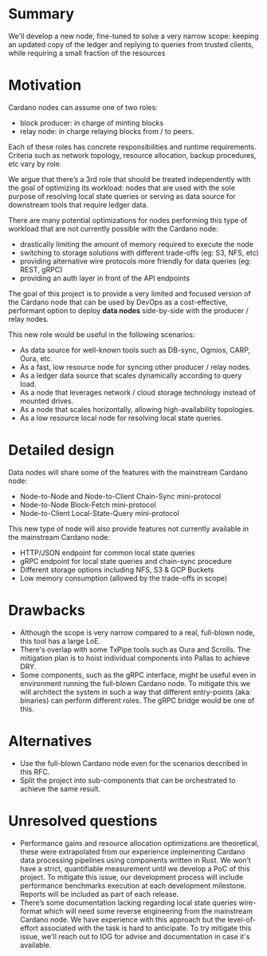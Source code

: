 # Summary
We'll develop a new node, fine-tuned to solve a very narrow scope: keeping an updated copy of the ledger and replying to queries from trusted clients, while requiring a small fraction of the resources

# Motivation
Cardano nodes can assume one of two roles:

- block producer: in charge of minting blocks
- relay node: in charge relaying blocks from / to peers.

Each of these roles has concrete responsibilities and runtime requirements. Criteria such as network topology, resource allocation, backup procedures, etc vary by role.

We argue that there’s a 3rd role that should be treated independently with the goal of optimizing its workload: nodes that are used with the sole purpose of resolving local state queries or serving as data source for downstream tools that require ledger data.

There are many potential optimizations for nodes performing this type of workload that are not currently possible with the Cardano node:

- drastically limiting the amount of memory required to execute the node
- switching to storage solutions with different trade-offs (eg: S3, NFS, etc)
- providing alternative wire protocols more friendly for data queries (eg: REST, gRPC)
- providing an auth layer in front of the API endpoints  

The goal of this project is to provide a very limited and focused version of the Cardano node that can be used by DevOps as a cost-effective, performant option to deploy **data nodes** side-by-side with the producer / relay nodes.

This new role would be useful in the following scenarios:

- As data source for well-known tools such as DB-sync, Ogmios, CARP, Oura, etc.
- As a fast, low resource node for syncing other producer / relay nodes.
- As a ledger data source that scales dynamically according to query load.
- As a node that leverages network / cloud storage technology instead of mounted drives.
- As a node that scales horizontally, allowing high-availability topologies.
- As a low resource local node for resolving local state queries.

# Detailed design
Data nodes will share some of the features with the mainstream Cardano node:

- Node-to-Node and Node-to-Client Chain-Sync mini-protocol
- Node-to-Node Block-Fetch mini-protocol
- Node-to-Client Local-State-Query mini-protocol

This new type of node will also provide features not currently available in the mainstream Cardano node:

-   HTTP/JSON endpoint for common local state queries
-   gRPC endpoint for local state queries and chain-sync procedure
-   Different storage options including NFS, S3 & GCP Buckets
-   Low memory consumption (allowed by the trade-offs in scope) 

# Drawbacks
- Although the scope is very narrow compared to a real, full-blown node, this tool has a large LoE.
- There's overlap with some TxPipe tools such as Oura and Scrolls. The mitigation plan is to hoist individual components into Pallas to achieve DRY.
- Some components, such as the gRPC interface, might be useful even in environment running the full-blown Cardano node. To mitigate this we will architect the system in such a way that different entry-points (aka: binaries) can perform different roles. The gRPC bridge would be one of this.

# Alternatives
- Use the full-blown Cardano node even for the scenarios described in this RFC.
- Split the project into sub-components that can be orchestrated to achieve the same result.

# Unresolved questions
- Performance gains and resource allocation optimizations are theoretical, these were extrapolated from our experience implementing Cardano data processing pipelines using components written in Rust. We won’t have a strict, quantifiable measurement until we develop a PoC of this project. To mitigate this issue, our development process will include performance benchmarks execution at each development milestone. Reports will be included as part of each release.
- There’s some documentation lacking regarding local state queries wire-format which will need some reverse engineering from the mainstream Cardano node. We have experience with this approach but the level-of-effort associated with the task is hard to anticipate. To try mitigate this issue, we'll reach out to IOG for advise and documentation in case it's available.
